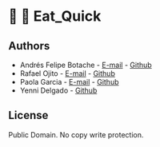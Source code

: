 # :hamburger: :fries: Eat_Quick


## Authors

* Andrés Felipe Botache - [E-mail](andresfboco@gmail.com) - [Github](https://github.com/Anfelroth)
* Rafael Ojito -  [E-mail](ojitorafael@gmail.com) - [Github](https://github.com/rojitop81)
* Paola Garcia -  [E-mail](paga0209@gmail.com) - [Github](https://github.com/PaolaAndreaGA)
* Yenni Delgado - [Github](https://github.com/YenniDelgado-97)

## License
Public Domain. No copy write protection.
